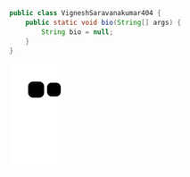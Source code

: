 ```java
public class VigneshSaravanakumar404 {
    public static void bio(String[] args) {
        String bio = null;
    }
}
```
![Snake animation](https://github.com/vigneshsaravanakumar404/vigneshsaravanakumar404/blob/output/github-contribution-grid-snake.svg)

[comment]: <> (Chess game/chess.com profile)
[comment]: <> (General Profile Information)
[comment]: <> (Something else that is cool)
